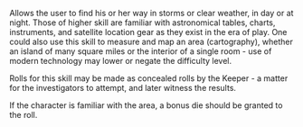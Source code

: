 Allows the user to find his or her way in storms or clear weather, in day or at night. Those of higher skill are familiar with astronomical tables, charts, instruments, and satellite location gear as they exist in the era of play. One could also use this skill to measure and map an area (cartography), whether an island of many square miles or the interior of a single room - use of modern technology may lower or negate the difficulty level.

Rolls for this skill may be made as concealed rolls by the Keeper - a matter for the investigators to attempt, and later witness the results.

If the character is familiar with the area, a bonus die should be granted to the roll.